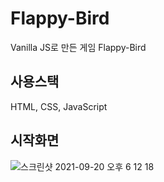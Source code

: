 # Flappy-Bird
Vanilla JS로 만든 게임 Flappy-Bird
## 사용스택
HTML, CSS, JavaScript
## 시작화면
![스크린샷 2021-09-20 오후 6 12 18](https://user-images.githubusercontent.com/72447026/133979642-fe4b9e3c-a2df-4fd8-8450-0df67a275096.png)
